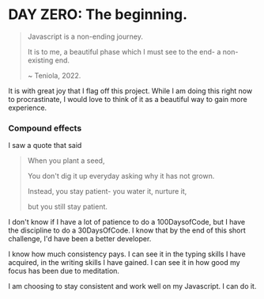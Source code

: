 # DAY ZERO: The beginning.

> Javascript is a non-ending journey.
>
> It is to me, a beautiful phase which
> I must see to the end- a non-existing end.
>
> ~ Teniola, 2022.

It is with great joy that I flag off this project. While I am doing this right now to procrastinate, I would love to think of it as a beautiful way to gain more experience.

### Compound effects

I saw a quote that said

> When you plant a seed,
>
> You don't dig it up everyday asking why it has not grown.
>
> Instead, you stay patient- you water it, nurture it,
>
> but you still stay patient.

I don't know if I have a lot of patience to do a 100DaysofCode, but I have the discipline to do a 30DaysOfCode.
I know that by the end of this short challenge, I'd have been a better developer.

I know how much consistency pays. I can see it in the typing skills I have acquired, in the writing skills I have gained.
I can see it in how good my focus has been due to meditation.

I am choosing to stay consistent and work well on my Javascript. I can do it.
